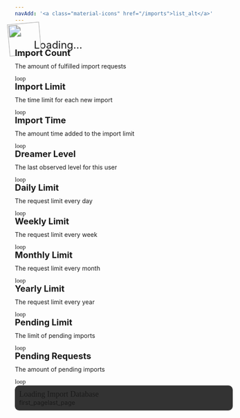 ```yaml
---
navAdd: '<a class="material-icons" href="/imports">list_alt</a>'
---
```

<div class="filedownload-container"><div class="version-container dreamsdb impusername-container"><img id="imp" src="https://assets.indreams.me/images/users/default.png" class="dreamsdb imp"><a id="username" class="dreamsdb username">Loading...</a></div></div><div class="home-content-container" id="stats"><a class="home-content-image dreamsdb section"><div class="filedownload-container dreamsdb sectioninfo"><div class="version-container"><p class="dreamsdb infotitle">Import Count</p><p class="dreamsdb infotitle infodesc">The amount of fulfilled import requests</p></div><p class="dreamsdb infostats" id="importCount" style="font-family: &quot;Material Icons&quot;;">loop</p></div></a><a class="home-content-image dreamsdb section"><div class="filedownload-container dreamsdb sectioninfo"><div class="version-container"><p class="dreamsdb infotitle">Import Limit</p><p class="dreamsdb infotitle infodesc">The time limit for each new import</p></div><p class="dreamsdb infostats" id="importLimit" style="font-family: &quot;Material Icons&quot;;">loop</p></div></a><a class="home-content-image dreamsdb section"><div class="filedownload-container dreamsdb sectioninfo"><div class="version-container"><p class="dreamsdb infotitle">Import Time</p><p class="dreamsdb infotitle infodesc">The amount time added to the import limit</p></div><p class="dreamsdb infostats" id="importTime" style="font-family: &quot;Material Icons&quot;;">loop</p></div></a><a class="home-content-image dreamsdb section"><div class="filedownload-container dreamsdb sectioninfo"><div class="version-container"><p class="dreamsdb infotitle">Dreamer Level</p><p class="dreamsdb infotitle infodesc">The last observed level for this user</p></div><p class="dreamsdb infostats" id="userLevel" style="font-family: &quot;Material Icons&quot;;">loop</p></div></a><a class="home-content-image dreamsdb section"><div class="filedownload-container dreamsdb sectioninfo"><div class="version-container"><p class="dreamsdb infotitle">Daily Limit</p><p class="dreamsdb infotitle infodesc">The request limit every day</p></div><p class="dreamsdb infostats" id="maxRequestsD" style="font-family: &quot;Material Icons&quot;;">loop</p></div></a><a class="home-content-image dreamsdb section"><div class="filedownload-container dreamsdb sectioninfo"><div class="version-container"><p class="dreamsdb infotitle">Weekly Limit</p><p class="dreamsdb infotitle infodesc">The request limit every week</p></div><p class="dreamsdb infostats" id="maxRequestsW" style="font-family: &quot;Material Icons&quot;;">loop</p></div></a><a class="home-content-image dreamsdb section"><div class="filedownload-container dreamsdb sectioninfo"><div class="version-container"><p class="dreamsdb infotitle">Monthly Limit</p><p class="dreamsdb infotitle infodesc">The request limit every month</p></div><p class="dreamsdb infostats" id="maxRequestsM" style="font-family: &quot;Material Icons&quot;;">loop</p></div></a><a class="home-content-image dreamsdb section"><div class="filedownload-container dreamsdb sectioninfo"><div class="version-container"><p class="dreamsdb infotitle">Yearly Limit</p><p class="dreamsdb infotitle infodesc">The request limit every year</p></div><p class="dreamsdb infostats" id="maxRequestsY" style="font-family: &quot;Material Icons&quot;;">loop</p></div></a><a class="home-content-image dreamsdb section"><div class="filedownload-container dreamsdb sectioninfo"><div class="version-container"><p class="dreamsdb infotitle">Pending Limit</p><p class="dreamsdb infotitle infodesc">The limit of pending imports</p></div><p class="dreamsdb infostats" id="pendingLimit" style="font-family: &quot;Material Icons&quot;;">loop</p></div></a><a class="home-content-image dreamsdb section"><div class="filedownload-container dreamsdb sectioninfo"><div class="version-container"><p class="dreamsdb infotitle">Pending Requests</p><p class="dreamsdb infotitle infodesc">The amount of pending imports</p></div><p class="dreamsdb infostats" id="pendingRequests" style="font-family: &quot;Material Icons&quot;;">loop</p></div></a></div><div class="home-content-container" id="stats"></div><div style="margin-top:0;background:#333;padding:10px;border-radius:10px" id="audioClipsContainer"><a style="font-size:18px;font-family:Poppins" id="audioImports">Loading Import Database</a><div id="audioClips"></div><div class="navigation-container" style="padding:0"><a class="material-icons" id="importnavprev">first_page</a><a class="material-icons" id="importnavnext">last_page</a></div></div><script src="https://cdn.plyr.io/3.7.2/plyr.js"></script><script src="/assets/js/finder.js"></script><style>.dreamsdb,.dreamsdb *{white-space:nowrap}a.dreamsdb.username {line-height:44px;font-size:24px}img.dreamsdb.imp {transform: scale(1.7) rotate(-5deg);height:44px;width:44px;}.dreamsdb.impusername-container {height:44px}a.dreamsdb.section {margin-bottom:8px;margin-top:0}.dreamsdb.sectioninfo {width:calc(50% - 20px);margin:0}p.dreamsdb.infotitle {position:relative;line-height:20px;font-size:20px;background:transparent;font-weight:700;display:inline}p.dreamsdb.infotitle.infodesc {display:block;font-size:14px;line-height:14px;font-weight:400}p.dreamsdb.infostats {position:relative;background:transparent;font-weight:200;display:inline}p.dreamsdb.infostats.persona{color:#95cadc}p.dreamsdb.infostats.persona.unknown{color:#c38cff}p.dreamsdb.infostats.persona.artist{color:#fd80f2}p.dreamsdb.infostats.persona.designer{color:#fc9180}p.dreamsdb.infostats.persona.player{color:#f9d47d}p.dreamsdb.infostats.persona.audio{color:#51cfb3}p.dreamsdb.infostats.persona.curator{color:#b8a0ff}p.dreamsdb.infostats.persona.animator{color:#83c1ff}:root{--plyr-color-main:#444;--plyr-audio-controls-background:#333;--plyr-audio-progress-buffered-background:white;--plyr-audio-range-track-background:#0005;--plyr-audio-control-color:#ccc;--plyr-range-fill-background:#8c8cb0;--plyr-menu-background:#333;--plyr-menu-color:#ccc;--plyr-menu-arrow-color:#ddd;--plyr-menu-back-border-shadow-color:#444;--plyr-menu-back-border-color:#444;--plyr-font-family:'Poppins';--plyr-control-spacing:8px;--plyr-audio-control-background-hover:#222;}.plyr__menu__container.plyr__control--back:before{box-shadow:0 1px 0 var(--plyr-menu-back-border-shadow-color,#fff)}.plyr.plyr--audio{border-radius:10px;margin-top:5px;}</style><link rel="stylesheet" href="https://cdn.plyr.io/3.7.2/plyr.css" />
